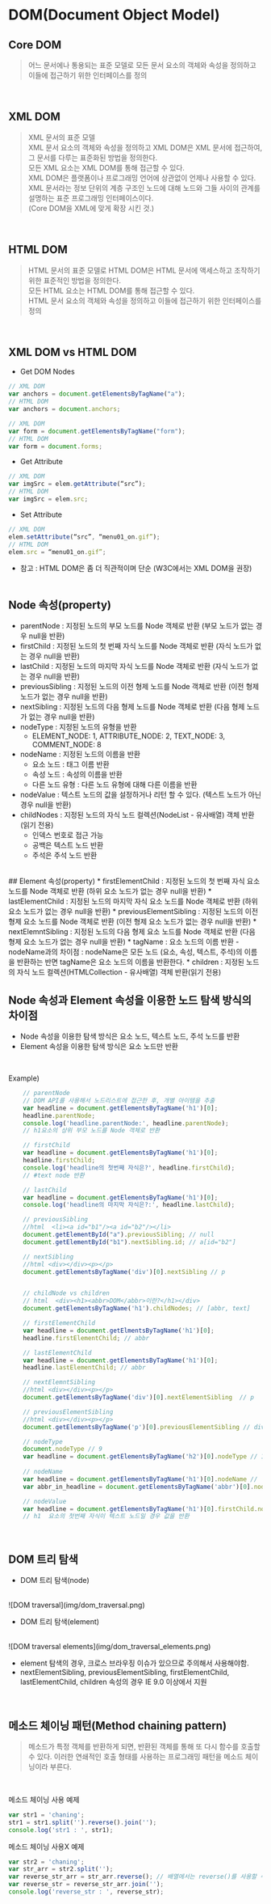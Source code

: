 # DOM(Document Object Model)

## Core DOM
>어느 문서에나 통용되는 표준 모델로 모든 문서 요소의 객체와 속성을 정의하고 이들에 접근하기 위한 인터페이스를 정의
<br>

## XML DOM
>XML 문서의 표준 모델 <br>
>XML 문서 요소의 객체와 속성을 정의하고 XML DOM은 XML 문서에 접근하여, 그 문서를 다루는 표준화된 방법을 정의한다. <br>
>모든 XML 요소는 XML DOM를 통해 접근할 수 있다. <br>
>XML DOM은 플랫폼이나 프로그래밍 언어에 상관없이 언제나 사용할 수 있다. <br>
>XML 문서라는 정보 단위의 계층 구조인 노드에 대해 노드와 그들 사이의 관계를 설명하는 표준 프로그래밍 인터페이스이다. <br>
>(Core DOM을 XML에 맞게 확장 시킨 것.)
<br>

## HTML DOM
>HTML 문서의 표준 모델로 HTML DOM은 HTML 문서에 액세스하고 조작하기위한 표준적인 방법을 정의한다. <br>
>모든 HTML 요소는 HTML DOM를 통해 접근할 수 있다. <br>
>HTML 문서 요소의 객체와 속성을 정의하고 이들에 접근하기 위한 인터페이스를 정의
<br>

## XML DOM vs HTML DOM
* Get DOM Nodes
```javascript
// XML DOM
var anchors = document.getElementsByTagName("a");
// HTML DOM
var anchors = document.anchors;

// XML DOM
var form = document.getElementsByTagName("form");
// HTML DOM
var form = document.forms;
```

* Get Attribute
```javascript
// XML DOM
var imgSrc = elem.getAttribute(“src”);
// HTML DOM
var imgSrc = elem.src;
```

* Set Attribute
```javascript
// XML DOM
elem.setAttribute(“src”, “menu01_on.gif”);
// HTML DOM
elem.src = “menu01_on.gif”;
```

* 참고 : HTML DOM은 좀 더 직관적이며 단순 (W3C에서는 XML DOM을 권장)
<br><br>


## Node 속성(property)
* parentNode : 지정된 노드의 부모 노드를 Node 객체로 반환 (부모 노드가 없는 경우 null을 반환)
* firstChild : 지정된 노드의 첫 번째 자식 노드를 Node 객체로 반환 (자식 노드가 없는 경우 null을 반환)
* lastChild : 지정된 노드의 마지막 자식 노드를 Node 객체로 반환 (자식 노드가 없는 경우 null을 반환)
* previousSibling : 지정된 노드의 이전 형제 노드를 Node 객체로 반환 (이전 형제 노드가 없는 경우 null을 반환)
* nextSibling : 지정된 노드의 다음 형제 노드를 Node 객체로 반환 (다음 형제 노드가 없는 경우 null을 반환)
* nodeType : 지정된 노드의 유형을 반환
  - ELEMENT_NODE: 1, ATTRIBUTE_NODE: 2, TEXT_NODE: 3, COMMENT_NODE: 8
* nodeName : 지정된 노드의 이름을 반환
  - 요소 노드 : 태그 이름 반환
  - 속성 노드 : 속성의 이름을 반환
  - 다른 노드 유형 : 다른 노드 유형에 대해 다른 이름을 반환
* nodeValue : 텍스트 노드의 값을 설정하거나 리턴 할 수 있다. (텍스트 노드가 아닌 경우 null을 반환)
* childNodes : 지정된 노드의 자식 노드 컬렉션(NodeList - 유사배열) 객체 반환(읽기 전용)
  - 인덱스 번호로 접근 가능
  - 공백은 텍스트 노드 반환
  - 주석은 주석 노드 반환
<br>
## Element 속성(property)
* firstElementChild : 지정된 노드의 첫 번째 자식 요소 노드를 Node 객체로 반환 (하위 요소 노드가 없는 경우 null을 반환)
* lastElementChild : 지정된 노드의 마지막 자식 요소 노드를 Node 객체로 반환 (하위 요소 노드가 없는 경우 null을 반환)
* previousElementSibling : 지정된 노드의 이전 형제 요소 노드를 Node 객체로 반환 (이전 형제 요소 노드가 없는 경우 null을 반환)
* nextElemntSibling : 지정된 노드의 다음 형제 요소 노드를 Node 객체로 반환 (다음 형제 요소 노드가 없는 경우 null을 반환)
* tagName : 요소 노드의 이름 반환
  - nodeName과의 차이점 : nodeName은 모든 노드 (요소, 속성, 텍스트, 주석)의 이름을 반환하는 반면 tagName은 요소 노드의 이름을 반환한다.
* children : 지정된 노드의 자식 노드 컬렉션(HTMLCollection - 유사배열) 객체 반환(읽기 전용)

## Node 속성과 Element 속성을 이용한 노드 탐색 방식의 차이점
* Node 속성을 이용한 탐색 방식은 요소 노드, 텍스트 노드, 주석 노드를 반환
* Element 속성을 이용한 탐색 방식은 요소 노드만 반환

<br>

Example)
```javascript 
    // parentNode
    // DOM API를 사용해서 노드리스트에 접근한 후, 개별 아이템을 추출
    var headline = document.getElementsByTagName('h1')[0];
    headline.parentNode; 
    console.log('headline.parentNode:', headline.parentNode);
    // h1요소의 상위 부모 노드를 Node 객체로 반환 

    // firstChild 
    var headline = document.getElementsByTagName('h1')[0];
    headline.firstChild;
    console.log('headline의 첫번째 자식은?', headline.firstChild);
    // #text node 반환 

    // lastChild
    var headline = document.getElementsByTagName('h1')[0];
    console.log('headline의 마지막 자식은?:', headline.lastChild);

    // previousSibling
    //html  <li><a id="b1"/><a id="b2"/></li>
    document.getElementById("a").previousSibling; // null
    document.getElementById("b1").nextSibling.id; // a[id="b2"]

    // nextSibling
    //html <div></div><p></p>  
    document.getElementsByTagName('div')[0].nextSibling // p 


    // childNode vs children
    // html  <div><h1><abbr>DOM</abbr>이란?</h1></div>
    document.getElementsByTagName('h1').childNodes; // [abbr, text]

    // firstElementChild
    var headline = document.getElmentsByTagName('h1')[0];
    headline.firstElementChild; // abbr

    // lastElementChild
    var headline = document.getElementsByTagName('h1')[0];
    headline.lastElementChild; // abbr

    // nextElemntSibling 
    //html <div></div><p></p>  
    document.getElementsByTagName('div')[0].nextElementSibling  // p

    // previousElementSibling
    //html <div></div><p></p>
    document.getElementsByTagName('p')[0].previousElementSibling // div

    // nodeType
    document.nodeType // 9 
    var headline = document.getElementsByTagName('h2')[0].nodeType // 1 
    
    // nodeName
    var headline = document.getElementsByTagName('h1')[0].nodeName // 'H1' 
    var abbr_in_headline = document.getElementsByTagName('abbr')[0].nodeName // 'ABBR'

    // nodeValue
    var headline = document.getElementsByTagName('h1')[0].firstChild.nodeValue 
    // h1  요소의 첫번째 자식이 텍스트 노드일 경우 값을 반환 
```

<br>

## DOM 트리 탐색
* DOM 트리 탐색(node)
<br>
![DOM traversal](img/dom_traversal.png)

* DOM 트리 탐색(element)
<br>
![DOM traversal elements](img/dom_traversal_elements.png)

  - element 탐색의 경우, 크로스 브라우징 이슈가 있으므로 주의해서 사용해야함.
  - nextElementSibling, previousElementSibling, firstElementChild, lastElementChild, children 속성의 경우 IE 9.0 이상에서 지원

<br>

## 메소드 체이닝 패턴(Method chaining pattern)
>메소드가 특정 객체를 반환하게 되면, 반환된 객체를 통해 또 다시 함수를 호출할 수 있다. 이러한 연쇄적인 호출 형태를 사용하는 프로그래밍 패턴을 메소드 체이닝이라 부른다.
<br>

메소드 체이닝 사용 예제
```javascript
var str1 = 'chaning';
str1 = str1.split('').reverse().join('');
console.log('str1 : ', str1);
```

메소드 체이닝 사용X 예제
```javascript
var str2 = 'chaning';
var str_arr = str2.split('');
var reverse_str_arr = str_arr.reverse(); // 배열에서는 reverse()를 사용할 수 있다.
var reverse_str = reverse_str_arr.join('');
console.log('reverse_str : ', reverse_str);
```

<br>


